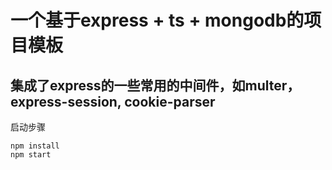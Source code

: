 # 一个基于express + ts + mongodb的项目模板
## 集成了express的一些常用的中间件，如multer，express-session, cookie-parser
启动步骤
```
npm install
npm start
```